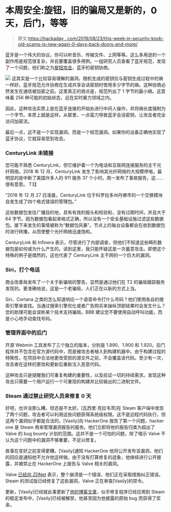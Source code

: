 # 本周安全:旋钮，旧的骗局又是新的，0 天，后门，等等

> 原文:[https://hackaday . com/2019/08/23/this-week-in-security-knob-old-scams-is-new-again-0-days-back-doors-and-more/](https://hackaday.com/2019/08/23/this-week-in-security-knob-old-scams-are-new-again-0-days-backdoors-and-more/)

蓝牙是一个伟大的协议。你可以听音乐、传输文件、上网等等。这么多用途的一个副作用是规范很复杂，并且要覆盖很多用例。一组研究人员查看了蓝牙规范，发现了一个问题，他们称之为[旋钮攻击](https://knobattack.com/)，蓝牙的密钥协商。

[![](../Images/1a952599c44a80a3f3f5596fcfd1aa06.png)](https://hackaday.com/wp-content/uploads/2019/08/logo-1-bluetooth_fm_color-thumb.png) 这其实是一个比较容易理解的漏洞。随机生成的密钥仅与密钥生成过程中的熵一样好。蓝牙规范允许协商在生成共享会话密钥时使用多少字节的熵。这种协商必然发生在通信被加密之前。这里真正的弱点是，规范列出了 1 字节的最小熵。这意味着 256 种可能的初始状态，远在实时暴力领域之内。

因此，这种攻击实质上是在蓝牙连接的开始处进行中间人操作，并将熵长度强制为一个字节。本质上就是这样。从那里，一点蛮力导致蓝牙会话密钥，让攻击者完全访问加密流。

最后一点，这不是一个实现漏洞，而是一个规范漏洞。如果你的设备正确地实现了蓝牙协议，它就容易受到攻击。

### CenturyLink 未链接

您可能不熟悉 CenturyLink，但它维护着一个为电话和互联网连接服务的主干光纤网络。2018 年 12 月，CenturyLink 发生了影响其光纤网络的大规模停电，最明显的是中断了美国许多人的 911 服务 37 个小时。周一发布了事故报告，这……很有意思。
T3】

“2018 年 12 月 27 日凌晨，CenturyLink 位于科罗拉多州丹佛市的一个交换模块自发生成了四个格式错误的管理包。”

这些数据包发往广播目的地，具有有效的报头和校验和，没有过期时间，并且大于 64 字节。因为数据包看起来格式正确，所以没有一个安全基础设施过滤这些数据包。接下来发生的事情被称为“数据包风暴”。节点上的每台设备都会在收到数据包时进行转播，从而使整个光纤网络迅速饱和。

CenturyLink 和 Infinera 表示，尽管进行了内部调查，但他们不知道这些畸形数据包是如何或为什么产生的。读到这里，我只能怀疑这是一次蓄意攻击。即使这个特殊的例子是偶然的，这也代表了 CenturyLink 主干网的一个巨大的漏洞。

### Siri，打个电话

商业改善局发布了一个关于新骗局的警告，显然是通过他们在 T2 的骗局跟踪服务发现的。更准确地说，这是一个老骗局，人们正在以新的方式上当。

Siri、Cortana 之类的怎么知道响应一个语音命令打什么号码？他们使用各自的搜索引擎来查找。当通过搜索引擎优化或者广告购买来操纵顶部结果时会发生什么？您的助理可能会误称某个技术支持骗局。BBB 建议您不要使用自动呼叫功能，而是小心地手动查找号码。

### 管理界面中的后门

开源 Webmin 工具发布了三个独立的版本，分别是 1.890、1.900 和 1.920。后门程序并不包含在官方源代码中，而是被攻击者植入到构建机器中。由于构建过程的特殊性，在项目中合法地更改受损的源文件之前，不会覆盖该代码。至少有一次，攻击者在这样的更改和更新后重新注入恶意代码。

这种攻击只是提醒我们可重复构建的重要性，以及验证一切的持续需求。发现这种攻击只需要一个用户运行一个可重现的构建并比较输出的二进制文件。

### Steam 通过禁止研究人员来修复 0 天

好吧，也许没那么糟，但还是不太好。[瓦西里·克拉韦茨]在 Steam 客户端中发现了两个问题，攻击者可以利用这些问题获得系统级权限。这不是远程代码执行，但这两个漏洞似乎都是合法的。[Vasily]向 HackerOne 报告了第一个问题，hacker one 是 Steam 用来管理漏洞报告的服务。他们立即将他的报告归类为超出了 Valve 的 bug bounty 计划的范围。这并不是一个可怕的问题，除了暗示 Valve 不认为这个问题中的漏洞不够重要，不足以修复。

故事在变好之前变得更糟。[Vasily]通知 HackerOne 他将公开发布该漏洞，他们的回应是通知他不允许他这样做。由于没有打算修复的迹象，他继续进行公开披露，并被禁止在 HackerOne 上报告与 Valve 相关的漏洞。

Valve [已经向 ZDNet](https://www.zdnet.com/article/valve-patches-recent-steam-zero-days-calls-turning-away-researcher-a-mistake/) 表示，整个崩溃是一个错误，他们正在采取措施纠正错误。Steam 的测试版已经修复了这些漏洞，Valve 正在审查[Vasily]的禁令。

更新，[Vasily]已经就此事更新了[他的博客文章](https://amonitoring.ru/article/onemore_steam_eop_0day/)，似乎修复程序已经应用到 Steam 的稳定发布中，[Vasily]已经被解禁，他甚至因为他披露的原始 bug 而获得了奖金。